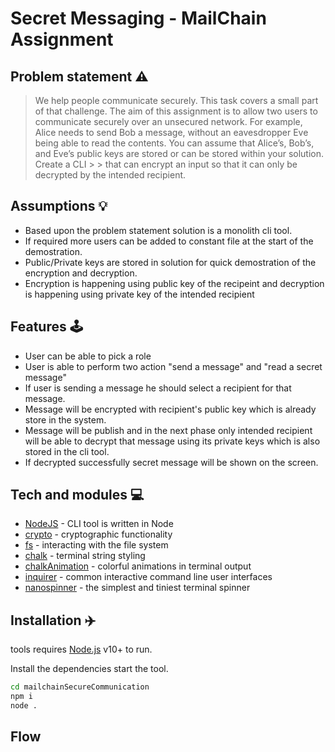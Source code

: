 # Secret Messaging - MailChain Assignment


## Problem statement ⚠️
> We help people communicate securely. This task covers a small part of that challenge. The aim of this assignment is to allow two users to communicate securely over an unsecured network. For example, Alice needs to send Bob a message, without an eavesdropper Eve being able to read the contents.
You can assume that Alice’s, Bob’s, and Eve’s public keys are stored or can be stored within your solution. Create a CLI > > that can encrypt an input so that it can only be decrypted by the intended recipient.

## Assumptions 💡
- Based upon the problem statement solution is a monolith cli tool.
- If required more users can be added to constant file at the start of the demostration.
- Public/Private keys are stored in solution for quick demostration of the encryption and decryption.
- Encryption is happening using public key of the recipeint and decryption is happening using private key of the  intended recipient

## Features 🕹️

- User can be able to pick a role 
- User is able to perform two action "send a message" and "read a secret message"
- If user is sending a message he should select a recipient for that message.
- Message will be encrypted with recipient's public key which is already store in the system. 
- Message will be publish and in the next phase only intended recipient will be able to decrypt that message using its private keys which is also stored in the cli tool. 
- If decrypted successfully secret message will be shown on the screen.

## Tech and modules 💻

- [NodeJS](https://nodejs.org/en/) - CLI tool is written in Node
- [crypto](https://nodejs.org/api/crypto.html) - cryptographic functionality
- [fs](https://nodejs.org/api/fs.html) -  interacting with the file system
- [chalk](https://www.npmjs.com/package/chalk) - terminal string styling
- [chalkAnimation](https://www.npmjs.com/package/chalk-animation) - colorful animations in terminal output
- [inquirer](https://www.npmjs.com/package/inquirer) - common interactive command line user interfaces
- [nanospinner](https://www.npmjs.com/package/nanospinner) - the simplest and tiniest terminal spinner


## Installation ✈️

tools requires [Node.js](https://nodejs.org/) v10+ to run.

Install the dependencies start the tool.

```sh
cd mailchainSecureCommunication
npm i
node .
```
## Flow 
